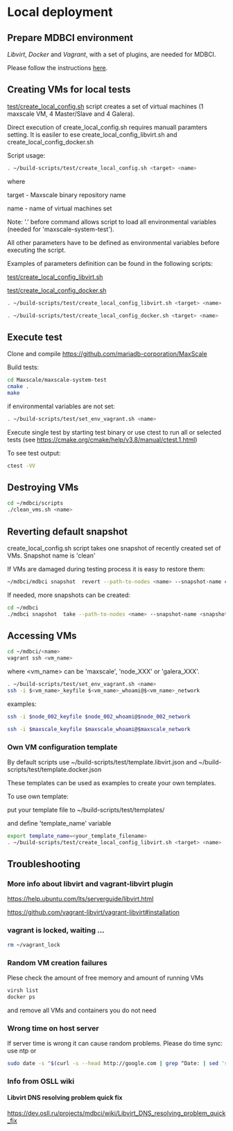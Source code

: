 # Local deployment

## Prepare MDBCI environment

_Libvirt_, _Docker_ and _Vagrant_, with a set of plugins, are needed for MDBCI.

Please follow the instructions [here](https://github.com/mariadb-corporation/mdbci/blob/integration/PREPARATION_FOR_MDBCI.md).

## Creating VMs for local tests

[test/create_local_config.sh](test/create_local_config.sh) script creates a set of virtual machines
(1 maxscale VM, 4 Master/Slave and 4 Galera).

Direct execution of create_local_config.sh requires manuall paramters setting. 
It is easiler to ese create_local_config_libvirt.sh and create_local_config_docker.sh

Script usage:

```bash
. ~/build-scripts/test/create_local_config.sh <target> <name>
```
where

target - Maxscale binary repository name

name - name of virtual machines set

Note: '.' before command allows script to load all environmental variables (needed for 'maxscale-system-test').


All other parameters have to be defined as environmental variables before executing the script.

Examples of parameters definition can be found in the following scripts:

[test/create_local_config_libvirt.sh](test/create_local_config_libvirt.sh)

[test/create_local_config_docker.sh](test/create_local_config_docker.sh)

```bash
. ~/build-scripts/test/create_local_config_libvirt.sh <target> <name>
```

```bash
. ~/build-scripts/test/create_local_config_docker.sh <target> <name>
```

## Execute test

Clone and compile https://github.com/mariadb-corporation/MaxScale

Build tests:

```bash
cd Maxscale/maxscale-system-test
cmake .
make
```

if environmental variables are not set:

```bash
. ~/build-scripts/test/set_env_vagrant.sh <name>
```

Execute single test by starting test binary or use ctest to run all or selected tests (see https://cmake.org/cmake/help/v3.8/manual/ctest.1.html)

To see test output: 
```bash
ctest -VV
```

## Destroying VMs

```bash
cd ~/mdbci/scripts
./clean_vms.sh <name>
```

## Reverting default snapshot

create_local_config.sh script takes one snapshot of recently created set of VMs. Snapshot name is 'clean'

If VMs are damaged during testing process it is easy to restore them:

```bash
~/mdbci/mdbci snapshot  revert --path-to-nodes <name> --snapshot-name clean
```

If needed, more snapshots can be created:


```bash
cd ~/mdbci
./mdbci snapshot  take --path-to-nodes <name> --snapshot-name <snapshot_name>
```
## Accessing VMs

```bash
cd ~/mdbci/<name>
vagrant ssh <vm_name>
```
where <vm_name> can be 'maxscale', 'node_XXX' or 'galera_XXX'.

```bash
. ~/build-scripts/test/set_env_vagrant.sh <name>
ssh -i $<vm_name>_keyfile $<vm_name>_whoami@$<vm_name>_network
```

examples:
```bash
ssh -i $node_002_keyfile $node_002_whoami@$node_002_network

ssh -i $maxscale_keyfile $maxscale_whoami@$maxscale_network
```

### Own VM configuration template

By default scripts use 
~/build-scripts/test/template.libvirt.json 
and 
~/build-scripts/test/template.docker.json 

These templates can be used as examples to create your own templates.

To use own template:

put your template file to ~/build-scripts/test/templates/

and define 'template_name' variable
```bash
export template_name=<your_template_filename>
. ~/build-scripts/test/create_local_config_libvirt.sh <target> <name>
```

## Troubleshooting

### More info about libvirt and vagrant-libvirt plugin

https://help.ubuntu.com/lts/serverguide/libvirt.html 

https://github.com/vagrant-libvirt/vagrant-libvirt#installation


### vagrant is locked, waiting ...

```bash
rm ~/vagrant_lock
```


### Random VM creation failures

Plese check the amount of free memory and amount of running VMs

```bash
virsh list
docker ps
```
and remove all VMs and containers you do not need

### Wrong time on host server

If server time is wrong it can cause random problems. Please do time sync: use ntp or
```bash
sudo date -s "$(curl -s --head http://google.com | grep ^Date: | sed 's/Date: //g')" 
```

### Info from OSLL wiki

#### Libvirt DNS resolving problem quick fix

https://dev.osll.ru/projects/mdbci/wiki/Libvirt_DNS_resolving_problem_quick_fix

